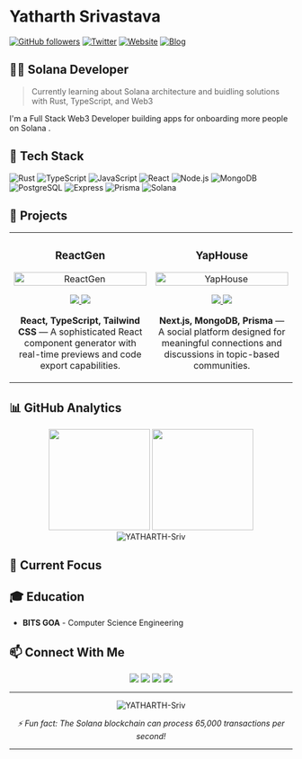 # Yatharth Srivastava

[![GitHub followers](https://img.shields.io/github/followers/YATHARTH-Sriv?logo=GitHub&style=for-the-badge)](https://github.com/YATHARTH-Sriv)
[![Twitter](https://img.shields.io/badge/Twitter-1DA1F2?style=for-the-badge&logo=twitter&logoColor=white)](https://twitter.com/yatharth_sriv)
[![Website](https://img.shields.io/badge/Portfolio-000000?style=for-the-badge&logo=About.me&logoColor=white)](https://www.yatharth-sriv.me/)
[![Blog](https://img.shields.io/badge/Hashnode-2962FF?style=for-the-badge&logo=hashnode&logoColor=white)](https://yatharthdev.hashnode.dev/)

## 👨‍💻 Solana Developer

> Currently learning about Solana architecture and buidling solutions with Rust, TypeScript, and Web3

I'm a Full Stack Web3 Developer building apps for onboarding more people on Solana .

## 🔧 Tech Stack


![Rust](https://img.shields.io/badge/Rust-000000?style=for-the-badge&logo=rust&logoColor=white)
![TypeScript](https://img.shields.io/badge/TypeScript-007ACC?style=for-the-badge&logo=typescript&logoColor=white)
![JavaScript](https://img.shields.io/badge/JavaScript-F7DF1E?style=for-the-badge&logo=javascript&logoColor=black)
![React](https://img.shields.io/badge/React-61DAFB?style=for-the-badge&logo=react&logoColor=black)
![Node.js](https://img.shields.io/badge/Node.js-43853D?style=for-the-badge&logo=node.js&logoColor=white)
![MongoDB](https://img.shields.io/badge/MongoDB-4EA94B?style=for-the-badge&logo=mongodb&logoColor=white)
![PostgreSQL](https://img.shields.io/badge/PostgreSQL-316192?style=for-the-badge&logo=postgresql&logoColor=white)
![Express](https://img.shields.io/badge/Express.js-404D59?style=for-the-badge&logo=express)
![Prisma](https://img.shields.io/badge/Prisma-2D3748?style=for-the-badge&logo=prisma&logoColor=white)
![Solana](https://img.shields.io/badge/Solana-9945FF?style=for-the-badge&logo=solana&logoColor=white)

## 🚀 Projects

<table>
  <tr>
    <td width="50%">
      <h3 align="center">ReactGen</h3>
      <div align="center">
        <a href="https://reactgen.vercel.app/" target="_blank">
          <img src="https://www.yatharth-sriv.me/_next/image?url=%2Freactgen.png&w=640&q=100" width="100%" alt="ReactGen"/>
        </a>
        <p>
          <a href="https://github.com/YATHARTH-Sriv/ReactGen" target="_blank">
            <img src="https://img.shields.io/badge/Code-GitHub-blue?style=for-the-badge&logo=github"/>
          </a>
          <a href="https://reactgen.vercel.app/" target="_blank">
            <img src="https://img.shields.io/badge/Live-Demo-green?style=for-the-badge&logo=vercel"/>
          </a>
        </p>
        <p><strong>React, TypeScript, Tailwind CSS</strong> — A sophisticated React component generator with real-time previews and code export capabilities.</p>
      </div>
    </td>
    <td width="50%">
      <h3 align="center">YapHouse</h3>
      <div align="center">
        <a href="https://yaphouse.yatharth-sriv.me/" target="_blank">
          <img src="https://drive.google.com/file/d/1oN4Hy22BZ_6L8AgB33mvtT59hkgpzlwl/view?usp=sharing" width="100%" alt="YapHouse"/>
        </a>
        <p>
          <a href="https://github.com/YATHARTH-Sriv/YapHouse" target="_blank">
            <img src="https://img.shields.io/badge/Code-GitHub-blue?style=for-the-badge&logo=github"/>
          </a>
          <a href="https://yaphouse.yatharth-sriv.me/" target="_blank">
            <img src="https://img.shields.io/badge/Live-Demo-green?style=for-the-badge&logo=vercel"/>
          </a>
        </p>
        <p><strong>Next.js, MongoDB, Prisma</strong> — A social platform designed for meaningful connections and discussions in topic-based communities.</p>
      </div>
    </td>
  </tr>
</table>

## 📊 GitHub Analytics

<div align="center">
  <img height="180em" src="https://github-readme-stats.vercel.app/api?username=YATHARTH-Sriv&show_icons=true&theme=tokyonight&include_all_commits=true&count_private=true"/>
  <img height="180em" src="https://github-readme-stats.vercel.app/api/top-langs/?username=YATHARTH-Sriv&layout=compact&langs_count=8&theme=tokyonight"/>
</div>

<div align="center">
  <img src="https://github-readme-streak-stats.herokuapp.com/?user=YATHARTH-Sriv&theme=tokyonight" alt="YATHARTH-Sriv" />
</div>

## 📌 Current Focus




## 🎓 Education

- **BITS GOA** - Computer Science Engineering

## 📫 Connect With Me

<p align="center">
  <a href="mailto:yatharthsriv18@gmail.com"><img src="https://img.shields.io/badge/Email-D14836?style=for-the-badge&logo=gmail&logoColor=white"/></a>
  <a href="https://github.com/YATHARTH-Sriv"><img src="https://img.shields.io/badge/GitHub-100000?style=for-the-badge&logo=github&logoColor=white"/></a>
  <a href="https://twitter.com/yatharth_sriv"><img src="https://img.shields.io/badge/Twitter-1DA1F2?style=for-the-badge&logo=twitter&logoColor=white"/></a>
  <a href="https://www.linkedin.com/in/yatharth-srivastava-0b0382261/"><img src="https://img.shields.io/badge/LinkedIn-0077B5?style=for-the-badge&logo=linkedin&logoColor=white"/></a>
</p>

---

<p align="center">
  <img src="https://komarev.com/ghpvc/?username=YATHARTH-Sriv&label=Profile%20views&color=0e75b6&style=flat" alt="YATHARTH-Sriv" />
</p>

<p align="center">
  <i>⚡ Fun fact: The Solana blockchain can process 65,000 transactions per second!</i>
</p>

---
